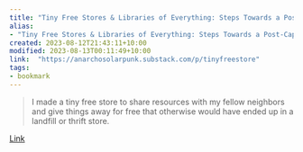 ```yaml
---
title: "Tiny Free Stores & Libraries of Everything: Steps Towards a Post-Capitalist Future"
alias:
- "Tiny Free Stores & Libraries of Everything: Steps Towards a Post-Capitalist Future"
created: 2023-08-12T21:43:11+10:00
modified: 2023-08-13T00:11:49+10:00
link:  "https://anarchosolarpunk.substack.com/p/tinyfreestore"
tags:
- bookmark
---
```


> I made a tiny free store to share resources with my fellow neighbors and give things away for free that otherwise would have ended up in a landfill or thrift store.

[Link](https://anarchosolarpunk.substack.com/p/tinyfreestore)